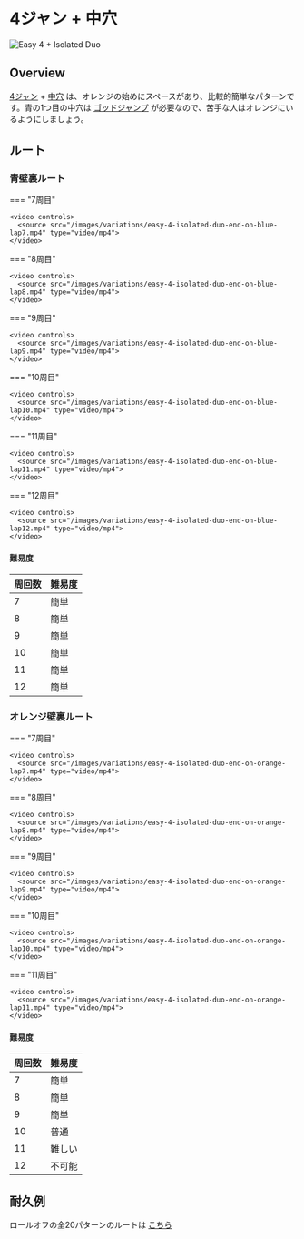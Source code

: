 # 4ジャン + 中穴

![Easy 4 + Isolated Duo](../images/variations/easy-4-isolated-duo.jpg)

## Overview

[4ジャン](../rolls/easy-4.md#orange) + [中穴](../rolls/isolated-duo.md#blue) は、オレンジの始めにスペースがあり、比較的簡単なパターンです。青の1つ目の中穴は [ゴッドジャンプ](../advanced/isolated-duo-god-jumps.md) が必要なので、苦手な人はオレンジにいるようにしましょう。

## ルート

### 青壁裏ルート

=== "7周目"

    <video controls>
      <source src="/images/variations/easy-4-isolated-duo-end-on-blue-lap7.mp4" type="video/mp4">
    </video>

=== "8周目"

    <video controls>
      <source src="/images/variations/easy-4-isolated-duo-end-on-blue-lap8.mp4" type="video/mp4">
    </video>

=== "9周目"

    <video controls>
      <source src="/images/variations/easy-4-isolated-duo-end-on-blue-lap9.mp4" type="video/mp4">
    </video>

=== "10周目"

    <video controls>
      <source src="/images/variations/easy-4-isolated-duo-end-on-blue-lap10.mp4" type="video/mp4">
    </video>

=== "11周目"

    <video controls>
      <source src="/images/variations/easy-4-isolated-duo-end-on-blue-lap11.mp4" type="video/mp4">
    </video>

=== "12周目"

    <video controls>
      <source src="/images/variations/easy-4-isolated-duo-end-on-blue-lap12.mp4" type="video/mp4">
    </video>

#### 難易度

| 周回数 | 難易度 |
| ----- | ---------- |
| 7     | 簡単       |
| 8     | 簡単       |
| 9     | 簡単       |
| 10    | 簡単       |
| 11    | 簡単       |
| 12    | 簡単       |


### オレンジ壁裏ルート

=== "7周目"

    <video controls>
      <source src="/images/variations/easy-4-isolated-duo-end-on-orange-lap7.mp4" type="video/mp4">
    </video>

=== "8周目"

    <video controls>
      <source src="/images/variations/easy-4-isolated-duo-end-on-orange-lap8.mp4" type="video/mp4">
    </video>

=== "9周目"

    <video controls>
      <source src="/images/variations/easy-4-isolated-duo-end-on-orange-lap9.mp4" type="video/mp4">
    </video>

=== "10周目"

    <video controls>
      <source src="/images/variations/easy-4-isolated-duo-end-on-orange-lap10.mp4" type="video/mp4">
    </video>

=== "11周目"

    <video controls>
      <source src="/images/variations/easy-4-isolated-duo-end-on-orange-lap11.mp4" type="video/mp4">
    </video>

#### 難易度

| 周回数 | 難易度 |
| ----- | ---------- |
| 7     | 簡単       |
| 8     | 簡単       |
| 9     | 簡単       |
| 10    | 普通       |
| 11    | 難しい     |
| 12    | 不可能     |

## 耐久例

ロールオフの全20パターンのルートは [こちら](https://www.youtube.com/playlist?list=PLG_QNSp9ZgJLWYSNl4vY26VJCZeOQHO1F)
